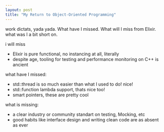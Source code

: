 ```yaml
---
layout: post
title: "My Return to Object-Oriented Programming" 
---
```


work dictats, yada yada.  What have I missed.  What will I miss from Elixir.  what was I a bit short on.

i will miss
  - Elixir is pure functional, no instancing at all, literally
  - despite age, tooling for testing and performance monitoring on C++ is ancient

what have I missed:
 - std::thread is so much easier than what I used to do! nice!
 - std::function lambda support, thats nice too!
 - smart pointers, these are pretty cool

what is missing:
 - a clear industry or community standart on testing, Mocking, etc
 - good habits like interface design and writing clean code are as absent as ever
